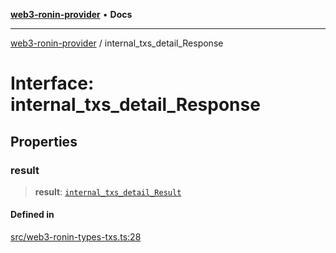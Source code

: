 [**web3-ronin-provider**](../README.md) • **Docs**

***

[web3-ronin-provider](../globals.md) / internal\_txs\_detail\_Response

# Interface: internal\_txs\_detail\_Response

## Properties

### result

> **result**: [`internal_txs_detail_Result`](internal_txs_detail_Result.md)

#### Defined in

[src/web3-ronin-types-txs.ts:28](https://github.com/chuacw/web3-ronin-provider/blob/7251b9677bbb79d30e6a4204bfabcc38fab6aa15/src/web3-ronin-types-txs.ts#L28)
